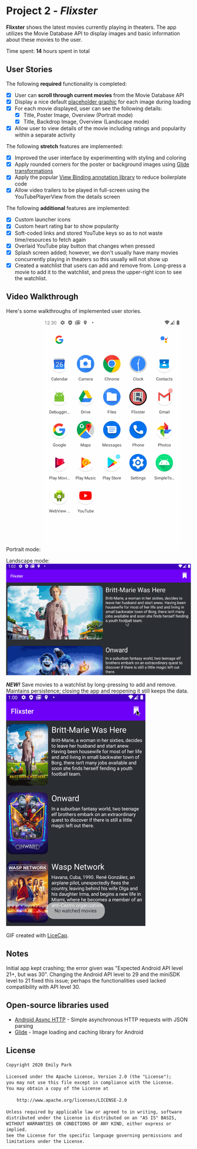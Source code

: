 # Project 2 - *Flixster*

**Flixster** shows the latest movies currently playing in theaters. The app utilizes the Movie Database API to display images and basic information about these movies to the user.

Time spent: **14** hours spent in total

## User Stories

The following **required** functionality is completed:

* [x] User can **scroll through current movies** from the Movie Database API
* [x] Display a nice default [placeholder graphic](https://guides.codepath.org/android/Displaying-Images-with-the-Glide-Library#advanced-usage) for each image during loading
* [x] For each movie displayed, user can see the following details:
  * [x] Title, Poster Image, Overview (Portrait mode)
  * [x] Title, Backdrop Image, Overview (Landscape mode)
* [x] Allow user to view details of the movie including ratings and popularity within a separate activity

The following **stretch** features are implemented:

* [x] Improved the user interface by experimenting with styling and coloring
* [x] Apply rounded corners for the poster or background images using [Glide transformations](https://guides.codepath.org/android/Displaying-Images-with-the-Glide-Library#transformations)
* [x] Apply the popular [View Binding annotation library](http://guides.codepath.org/android/Reducing-View-Boilerplate-with-ViewBinding) to reduce boilerplate code
* [x] Allow video trailers to be played in full-screen using the YouTubePlayerView from the details screen

The following **additional** features are implemented:

* [x] Custom launcher icons
* [x] Custom heart rating bar to show popularity
* [x] Soft-coded links and stored YouTube keys so as to not waste time/resources to fetch again
* [x] Overlaid YouTube play button that changes when pressed
* [x] Splash screen added; however, we don't usually have many movies concurrently playing in theaters so this usually will not show up
* [x] Created a watchlist that users can add and remove from. Long-press a movie to add it to the watchlist, and press the upper-right icon to see the watchlist.

## Video Walkthrough

Here's some walkthroughs of implemented user stories.

Portrait mode:
![App Demo Portrait Link](screenshots/walkthroughportrait.gif)

Landscape mode:
![App Demo Landscape Link](screenshots/walkthroughlandscape.gif)

***NEW!*** Save movies to a watchlist by long-pressing to add and remove. Maintains persistence; closing the app and reopening it still keeps the data.
![App Demo Watchlist Link](screenshots/walkthroughwatchlist.gif)

GIF created with [LiceCap](http://www.cockos.com/licecap/).

## Notes

Initial app kept crashing; the error given was "Expected Android API level 21+, but was 30". Changing the Android API level to 29 and the miniSDK level to 21 fixed this issue; perhaps the functionalities used lacked compatibility with API level 30.

## Open-source libraries used

- [Android Async HTTP](https://github.com/loopj/android-async-http) - Simple asynchronous HTTP requests with JSON parsing
- [Glide](https://github.com/bumptech/glide) - Image loading and caching library for Android

## License

    Copyright 2020 Emily Park

    Licensed under the Apache License, Version 2.0 (the "License");
    you may not use this file except in compliance with the License.
    You may obtain a copy of the License at

        http://www.apache.org/licenses/LICENSE-2.0

    Unless required by applicable law or agreed to in writing, software
    distributed under the License is distributed on an "AS IS" BASIS,
    WITHOUT WARRANTIES OR CONDITIONS OF ANY KIND, either express or implied.
    See the License for the specific language governing permissions and
    limitations under the License.
